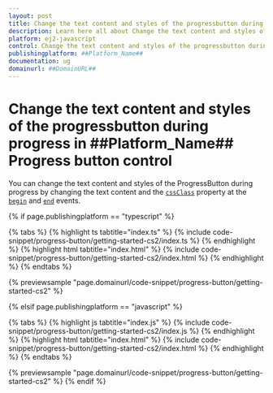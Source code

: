 ```yaml
---
layout: post
title: Change the text content and styles of the progressbutton during progress in ##Platform_Name## Progress button control | Syncfusion
description: Learn here all about Change the text content and styles of the progressbutton during progress in Syncfusion ##Platform_Name## Progress button control of Syncfusion Essential JS 2 and more.
platform: ej2-javascript
control: Change the text content and styles of the progressbutton during progress 
publishingplatform: ##Platform_Name##
documentation: ug
domainurl: ##DomainURL##
---
```


# Change the text content and styles of the progressbutton during progress in ##Platform_Name## Progress button control

You can change the text content and styles of the ProgressButton during progress by changing the text content and the [`cssClass`](../../api/progress-button#cssClass) property at the [`begin`](../../api/progress-button#begin) and [`end`](../../api/progress-button#end) events.

{% if page.publishingplatform == "typescript" %}

 {% tabs %}
{% highlight ts tabtitle="index.ts" %}
{% include code-snippet/progress-button/getting-started-cs2/index.ts %}
{% endhighlight %}
{% highlight html tabtitle="index.html" %}
{% include code-snippet/progress-button/getting-started-cs2/index.html %}
{% endhighlight %}
{% endtabs %}
        
{% previewsample "page.domainurl/code-snippet/progress-button/getting-started-cs2" %}

{% elsif page.publishingplatform == "javascript" %}

{% tabs %}
{% highlight js tabtitle="index.js" %}
{% include code-snippet/progress-button/getting-started-cs2/index.js %}
{% endhighlight %}
{% highlight html tabtitle="index.html" %}
{% include code-snippet/progress-button/getting-started-cs2/index.html %}
{% endhighlight %}
{% endtabs %}

{% previewsample "page.domainurl/code-snippet/progress-button/getting-started-cs2" %}
{% endif %}